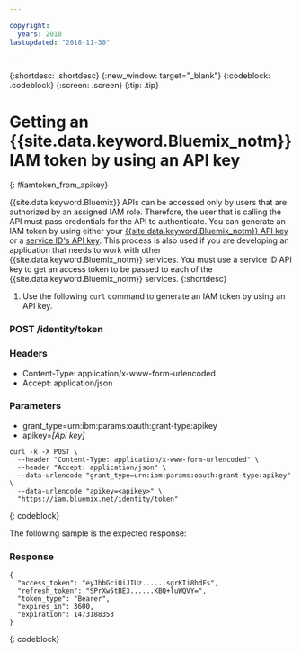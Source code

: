 ```yaml
---

copyright:
  years: 2018
lastupdated: "2018-11-30"

---
```



{:shortdesc: .shortdesc}
{:new_window: target="_blank"}
{:codeblock: .codeblock}
{:screen: .screen}
{:tip: .tip}

# Getting an {{site.data.keyword.Bluemix_notm}} IAM token by using an API key
{: #iamtoken_from_apikey}

{{site.data.keyword.Bluemix}} APIs can be accessed only by users that are authorized by an assigned IAM role. Therefore, the user that is calling the API must pass credentials for the API to authenticate. You can generate an IAM token by using either your [{{site.data.keyword.Bluemix_notm}} API key](/docs/iam/userid_keys.html#userapikey) or a [service ID's API key](/docs/iam/serviceid_keys.html#serviceidapikeys). This process is also used if you are developing an application that needs to work with other {{site.data.keyword.Bluemix_notm}} services. You must use a service ID API key to get an access token to be passed to each of the {{site.data.keyword.Bluemix_notm}} services.
{:shortdesc}

1. Use the following `curl` command to generate an IAM token by using an API key.

### POST /identity/token

### Headers
  - Content-Type: application/x-www-form-urlencoded
  - Accept: application/json

### Parameters
  - grant_type=urn:ibm:params:oauth:grant-type:apikey
  - apikey=*[Api key]*

```
curl -k -X POST \
  --header "Content-Type: application/x-www-form-urlencoded" \
  --header "Accept: application/json" \
  --data-urlencode "grant_type=urn:ibm:params:oauth:grant-type:apikey" \
  --data-urlencode "apikey=<apikey>" \
  "https://iam.bluemix.net/identity/token"
```
{: codeblock}

The following sample is the expected response:

### Response

```
{
  "access_token": "eyJhbGciOiJIUz......sgrKIi8hdFs",
  "refresh_token": "SPrXw5tBE3......KBQ+luWQVY=",
  "token_type": "Bearer",
  "expires_in": 3600,
  "expiration": 1473188353
}
```
{: codeblock}
